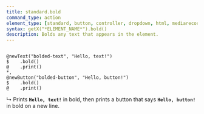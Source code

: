 ```yaml
---
title: standard.bold
command_type: action
element_type: [standard, button, controller, dropdown, html, mediarecorder, scale, text, tooltip]
syntax: getX("*ELEMENT_NAME*").bold()
description: Bolds any text that appears in the element.
---
```


<pre><code class="language-diff-javascript diff-highlight">
@newText("bolded-text", "Hello, text!")
$    .bold()
@    .print()
*,
@newButton("bolded-button", "Hello, button!")
$    .bold()
@    .print()
</code></pre>

↳ Prints <code><strong>Hello, text!</strong></code> in bold, then prints a button
that says <code><strong>Hello, button!</strong></code> in bold on a new line.
